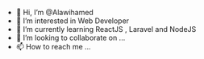 - 👋 Hi, I’m @Alawihamed
- 👀 I’m interested in Web Developer
- 🌱 I’m currently learning ReactJS , Laravel and NodeJS
- 💞️ I’m looking to collaborate on ...
- 📫 How to reach me ...

<!---
Alawihamed/Alawihamed is a ✨ special ✨ repository because its `README.md` (this file) appears on your GitHub profile.
You can click the Preview link to take a look at your changes.
--->
